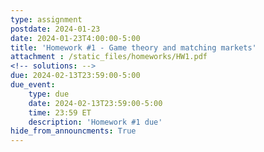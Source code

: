 ```yaml
---
type: assignment
postdate: 2024-01-23
date: 2024-01-23T4:00:00-5:00
title: 'Homework #1 - Game theory and matching markets'
attachment : /static_files/homeworks/HW1.pdf
<!-- solutions: -->
due: 2024-02-13T23:59:00-5:00
due_event:
    type: due
    date: 2024-02-13T23:59:00-5:00
    time: 23:59 ET
    description: 'Homework #1 due'
hide_from_announcments: True
---
```

